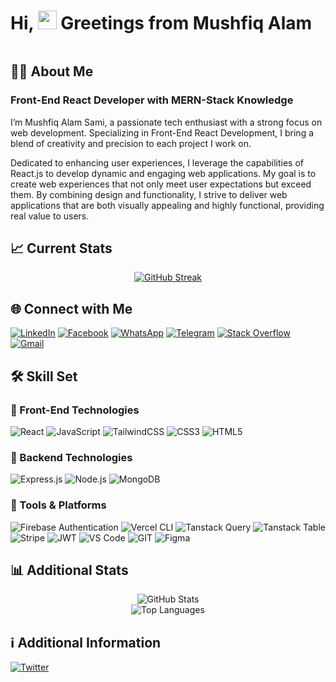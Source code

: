 # Hi, <img src="https://raw.githubusercontent.com/MartinHeinz/MartinHeinz/master/wave.gif" width="30px" height="30px" /> Greetings from Mushfiq Alam

<a href="https://nazmul-nhb.vercel.app" target="_blank" rel="noopener noreferrer" >
<img src="" />
</a>

## 🧑‍💻 About Me

### Front-End React Developer with MERN-Stack Knowledge

I’m Mushfiq Alam Sami, a passionate tech enthusiast with a strong focus on web development. Specializing in Front-End React Development, I bring a blend of creativity and precision to each project I work on.

Dedicated to enhancing user experiences, I leverage the capabilities of React.js to develop dynamic and engaging web applications. My goal is to create web experiences that not only meet user expectations but exceed them. By combining design and functionality, I strive to deliver web applications that are both visually appealing and highly functional, providing real value to users.

## :chart_with_upwards_trend: Current Stats

<div align="center">
    <!-- <img src="https://streak-stats.demolab.com/?user=nazmul-nhb&show_icons=true&theme=transparent&hide_border=true" alt="GitHub Streak Stats"> -->
    <a href="https://git.io/streak-stats"><img src="https://streak-stats.demolab.com?user=Mushfiq-Alam71&theme=transparent" alt="GitHub Streak" /></a>
</div>


## 🌐 Connect with Me

[![LinkedIn](https://img.shields.io/badge/LinkedIn-%230077B5.svg?logo=linkedin&logoColor=white)](https://www.linkedin.com/in/mushfiq-alam-sami-4013241b9/)
[![Facebook](https://img.shields.io/badge/Facebook-%231877F2.svg?logo=Facebook&logoColor=white)](https://www.facebook.com/mushfiqalam1212/)
[![WhatsApp](https://img.shields.io/badge/WhatsApp-25D366?style=flat-square&logo=whatsapp&logoColor=white)](https://wa.me/+8801844279927)
[![Telegram](https://img.shields.io/badge/Telegram-2CA5E0?style=flat-square&logo=telegram&logoColor=white)](https://t.me/mushfiq71)
[![Stack Overflow](https://img.shields.io/badge/Stack%20Overflow-FE7A16?style=flat-square&logo=stack-overflow&logoColor=white)](https://stackoverflow.com/users/14252471/mushfiq-alam)
[![Gmail](https://img.shields.io/badge/Gmail-D14836?style=flat-square&logo=gmail&logoColor=white)](mailto:mushfiq9912@gmail.com)

## 🛠️ Skill Set

### 🎨 Front-End Technologies

![React](https://img.shields.io/badge/react-%2320232a.svg?style=for-the-badge&logo=react&logoColor=%2361DAFB)
![JavaScript](https://img.shields.io/badge/javascript-%23323330.svg?style=for-the-badge&logo=javascript&logoColor=%23F7DF1E)
![TailwindCSS](https://img.shields.io/badge/tailwindcss-%2338B2AC.svg?style=for-the-badge&logo=tailwind-css&logoColor=white)
![CSS3](https://img.shields.io/badge/css3-%231572B6.svg?style=for-the-badge&logo=css3&logoColor=white)
![HTML5](https://img.shields.io/badge/html5-%23E34F26.svg?style=for-the-badge&logo=html5&logoColor=white)
<!-- ![Next.js](https://img.shields.io/badge/Next.js-%23000000.svg?style=for-the-badge&logo=next.js) -->

### 🔧 Backend Technologies

![Express.js](https://img.shields.io/badge/express.js-%23404d59.svg?style=for-the-badge&logo=express&logoColor=%2361DAFB)
![Node.js](https://img.shields.io/badge/node.js-6DA55F?style=for-the-badge&logo=node.js&logoColor=white)
![MongoDB](https://img.shields.io/badge/MongoDB-%234ea94b.svg?style=for-the-badge&logo=mongodb&logoColor=white)

### 🧰 Tools & Platforms

![Firebase Authentication](https://img.shields.io/badge/Firebase-Authentication-FFCA28?style=for-the-badge&logo=Firebase&logoColor=white&labelColor=dd2c00)
![Vercel CLI](https://img.shields.io/badge/vercel%20cli-%23000000.svg?style=for-the-badge&logo=vercel&logoColor=white)
![Tanstack Query](https://img.shields.io/badge/tanstack%20query-%23FF4154.svg?style=for-the-badge&logo=react-query&logoColor=white)
![Tanstack Table](https://img.shields.io/badge/tanstack%20table-%23007ACC.svg?style=for-the-badge&logo=react-table&logoColor=white)
![Stripe](https://img.shields.io/badge/Stripe-%231e1e1e.svg?style=for-the-badge&logo=stripe&logoColor=%2364C4ED)
![JWT](https://img.shields.io/badge/JWT-black?style=for-the-badge&logo=JSON%20web%20tokens)
![VS Code](https://img.shields.io/badge/VS%20Code-007ACC?style=for-the-badge&logo=visual-studio-code&logoColor=white)
![GIT](https://img.shields.io/badge/Git-fc6d26?style=for-the-badge&logo=git&logoColor=white)
![Figma](https://img.shields.io/badge/Figma-F24E1E?style=for-the-badge&logo=figma&logoColor=white)

## 📊 Additional Stats

<div align="center">
    <img src="https://github-readme-stats.vercel.app/api?username=nazmul-nhb&show_icons=true&theme=transparent" alt="GitHub Stats">
    <br>
    <img src="https://github-readme-stats.vercel.app/api/top-langs/?username=nazmul-nhb&show_icons=true&theme=transparent" alt="Top Languages">
</div>

## ℹ️ Additional Information

[![Twitter](https://img.shields.io/badge/Twitter-1DA1F2?style=for-the-badge&logo=twitter&logoColor=white)](https://x.com/mushfiqalam7)
